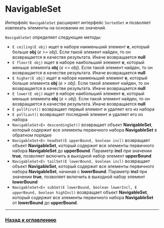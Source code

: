# NavigableSet

Интерфейс `NavigableSet` расширяет интерфейс `SortedSet` и позволяет извлекать элементы на основании их значений.

`NavigableSet` определяет следующие методы:

-   `E ceiling(E obj)` ищет в наборе наименьший элемент **e**, который больше **obj** (_e >= obj_).
    Если такой элемент найден, то он возвращается в качестве результата.
    Иначе возвращается **null**
-   `E floor(E obj)` ищет в наборе наибольший элемент **e**, который меньше элемента **obj** (_e <= obj_).
    Если такой элемент найден, то он возвращается в качестве результата.
    Иначе возвращается **null**
-   `E higher(E obj)` ищет в наборе наименьший элемент **e**, который больше элемента **obj** (_e > obj_).
    Если такой элемент найден, то он возвращается в качестве результата.
    Иначе возвращается **null**
-   `E lower(E obj)` ищет в наборе наибольший элемент **e**, который меньше элемента **obj** (_e < obj_).
    Если такой элемент найден, то он возвращается в качестве результата.
    Иначе возвращается **null**
-   `E pollFirst()` возвращает первый элемент и удаляет его из набора
-   `E pollLast()` возвращает последний элемент и удаляет его из набора
-   `NavigableSet<E> descendingSet()` возвращает объект **NavigableSet**,
    который содержит все элементы первичного набора **NavigableSet** в обратном порядке
-   `NavigableSet<E> headSet(E upperBound, boolean incl)` возвращает объект **NavigableSet**,
    который содержит все элементы первичного набора **NavigableSet** до **upperBound**.
    Параметр **incl** при значении **true**, позволяет включить в выходной набор элемент **upperBound**
-   `NavigableSet<E> tailSet(E lowerBound, boolean incl)` возвращает объект **NavigableSet**,
    который содержит все элементы первичного набора **NavigableSet**, начиная с **lowerBound**.
    Параметр **incl** при значении **true**, позволяет включить в выходной набор элемент **lowerBound**
-   `NavigableSet<E> subSet(E lowerBound, boolean lowerIncl, E upperBound, boolean highIncl)` возвращает объект **NavigableSet**,
    который содержит все элементы первичного набора **NavigableSet** от **lowerBound** до **upperBound**.

---

### [Назад к оглавлению](./README.md)